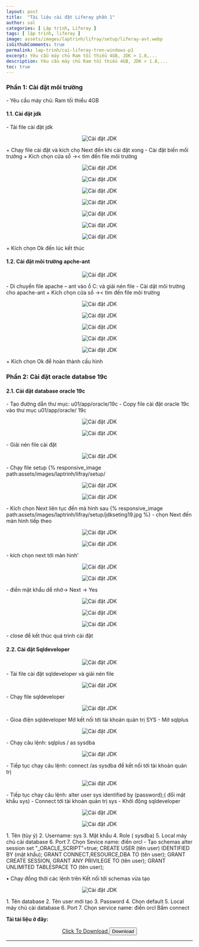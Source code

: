 ```yaml
---
layout: post
title:  "Tài liệu cài đặt Liferay phần 1"
author: sal
categories: [ Lập trình, Liferay ]
tags: [ lập trình, liferay ]
image: assets/images/laptrinh/lifray/setup/liferay-avt.webp
isGithubComments: true
permalink: lap-trinh/cai-liferay-tren-windows-p1
excerpt: Yêu cầu máy chủ Ram tối thiểu 4GB, JDK > 1.8,...
description: Yêu cầu máy chủ Ram tối thiểu 4GB, JDK > 1.8,...
toc: true
---
```


<style>
    ascolor {
        color: #214ECF;
        font-size: 1.5em
    }

    astext {
        font-weight: bold;
        font-family: var(--font-body-alt)
    }
</style>

<h3>Phần 1: Cài đặt môi trường</h3>
-	Yêu cầu máy chủ: Ram tối thiểu 4GB
<h4>1.1.	Cài đặt jdk</h4>
-	Tải file cài đặt jdk
<p style="text-align:center; ">
  <img  src="../../assets/images/laptrinh/lifray/setup/jdkseting.jpg" alt="Cài đặt JDK"><br>
</p>
+ Chạy file cài đặt và kích chọ Next đến khi cài đặt xong
-	Cài đặt biến mối trường
+ Kích chọn cửa sổ ->< tìm đến file môi trường
<p style="text-align:center; ">
  <img  src="../../assets/images/laptrinh/lifray/setup/jdkseting1.jpg" alt="Cài đặt JDK"><br>
</p>
<p style="text-align:center; ">
  <img  src="../../assets/images/laptrinh/lifray/setup/jdkseting2.jpg" alt="Cài đặt JDK"><br>
</p>
<p style="text-align:center; ">
  <img  src="../../assets/images/laptrinh/lifray/setup/jdkseting3.jpg" alt="Cài đặt JDK"><br>
</p>
<p style="text-align:center; ">
  <img  src="../../assets/images/laptrinh/lifray/setup/jdkseting4.jpg" alt="Cài đặt JDK"><br>
</p>
<p style="text-align:center; ">
  <img  src="../../assets/images/laptrinh/lifray/setup/jdkseting5.jpg" alt="Cài đặt JDK"><br>
</p>
<p style="text-align:center; ">
  <img  src="../../assets/images/laptrinh/lifray/setup/jdkseting6.jpg" alt="Cài đặt JDK"><br>
</p>
<p style="text-align:center; ">
  <img  src="../../assets/images/laptrinh/lifray/setup/jdkseting7.jpg" alt="Cài đặt JDK"><br>
</p>
	+ Kích chọn Ok đến lúc kết thúc
<h4>1.2.	Cài đặt môi trường apche-ant</h4>
<p style="text-align:center; ">
  <img  src="../../assets/images/laptrinh/lifray/setup/jdkseting8.jpg" alt="Cài đặt JDK"><br>
</p>
-	Di chuyển file apache – ant vào ổ C:  và giải nén file
-	Cài dặt môi trường cho apache-ant
+ Kích chọn cửa sổ ->< tìm đến file môi trường
<p style="text-align:center; ">
  <img  src="../../assets/images/laptrinh/lifray/setup/jdkseting9.jpg" alt="Cài đặt JDK"><br>
</p>
<p style="text-align:center; ">
  <img  src="../../assets/images/laptrinh/lifray/setup/jdkseting10.jpg" alt="Cài đặt JDK"><br>
</p>
<p style="text-align:center; ">
  <img  src="../../assets/images/laptrinh/lifray/setup/jdkseting11.jpg" alt="Cài đặt JDK"><br>
</p>
<p style="text-align:center; ">
  <img  src="../../assets/images/laptrinh/lifray/setup/jdkseting12.jpg" alt="Cài đặt JDK"><br>
</p>
<p style="text-align:center; ">
  <img  src="../../assets/images/laptrinh/lifray/setup/jdkseting13.jpg" alt="Cài đặt JDK"><br>
</p>
	+ Kích chọn Ok để hoàn thành cấu hình
<h3>Phần 2: Cài đặt oracle databse 19c</h3>
<h4>2.1. Cài đặt database oracle 19c</h4>
-	Tạo đường dẫn thư mục: u01/app/oracle/19c
-	Copy file cài đặt oracle 19c vào thư mục u01/app/oracle/ 19c
<p style="text-align:center; ">
  <img  src="../../assets/images/laptrinh/lifray/setup/jdkseting14.jpg" alt="Cài đặt JDK"><br>
</p>
<p style="text-align:center; ">
  <img  src="../../assets/images/laptrinh/lifray/setup/jdkseting15.jpg" alt="Cài đặt JDK"><br>
</p>
-	Giải nén file cài đặt
<p style="text-align:center; ">
  <img  src="../../assets/images/laptrinh/lifray/setup/jdkseting16.jpg" alt="Cài đặt JDK"><br>
</p>
-	Chạy file setup
{% responsive_image path:assets/images/laptrinh/lifray/setup/<p style="text-align:center; ">
  <img  src="../../assets/images/laptrinh/lifray/setup/jdkseting17.jpg" alt="Cài đặt JDK"><br>
</p><p style="text-align:center; ">
  <img  src="../../assets/images/laptrinh/lifray/setup/jdkseting18.jpg" alt="Cài đặt JDK"><br>
</p>
-	Kích chọn Next liên tục  đến mà hình sau
{% responsive_image path:assets/images/laptrinh/lifray/setup/jdkseting19.jpg %}
-	chọn Next đến màn hình tiếp theo
<p style="text-align:center; ">
  <img  src="../../assets/images/laptrinh/lifray/setup/jdkseting20.jpg" alt="Cài đặt JDK"><br>
</p>
<p style="text-align:center; ">
  <img  src="../../assets/images/laptrinh/lifray/setup/jdkseting21.jpg" alt="Cài đặt JDK"><br>
</p>
-	kích chọn next tới màn hình’
<p style="text-align:center; ">
  <img  src="../../assets/images/laptrinh/lifray/setup/jdkseting22.jpg" alt="Cài đặt JDK"><br>
</p>
<p style="text-align:center; ">
  <img  src="../../assets/images/laptrinh/lifray/setup/jdkseting23.jpg" alt="Cài đặt JDK"><br>
</p>
-	điền mật khẩu dễ nhớ-> Next -> Yes
<p style="text-align:center; ">
  <img  src="../../assets/images/laptrinh/lifray/setup/jdkseting24.jpg" alt="Cài đặt JDK"><br>
</p>
<p style="text-align:center; ">
  <img  src="../../assets/images/laptrinh/lifray/setup/jdkseting25.jpg" alt="Cài đặt JDK"><br>
</p>
<p style="text-align:center; ">
  <img  src="../../assets/images/laptrinh/lifray/setup/jdkseting26.jpg" alt="Cài đặt JDK"><br>
</p>
-	close để kết thúc quá trình cài đặt
<h4>2.2. Cài đặt Sqldeveloper</h4>
<p style="text-align:center; ">
  <img  src="../../assets/images/laptrinh/lifray/setup/jdkseting27.jpg" alt="Cài đặt JDK"><br>
</p>
-	Tải file cài đặt sqldeveloper và giải nén file
<p style="text-align:center; ">
  <img  src="../../assets/images/laptrinh/lifray/setup/jdkseting28.jpg" alt="Cài đặt JDK"><br>
</p>
-	Chạy file sqldeveloper
<p style="text-align:center; ">
  <img  src="../../assets/images/laptrinh/lifray/setup/jdkseting29.jpg" alt="Cài đặt JDK"><br>
</p>
-	Gioa điện sqldeveloper
Mở kết nối tới tài khoản quản trị SYS
-	Mở sqlplus
<p style="text-align:center; ">
  <img  src="../../assets/images/laptrinh/lifray/setup/jdkseting30.jpg" alt="Cài đặt JDK"><br>
</p>
-	Chạy câu lệnh: sqlplus / as sysdba
<p style="text-align:center; ">
  <img  src="../../assets/images/laptrinh/lifray/setup/jdkseting31.jpg" alt="Cài đặt JDK"><br>
</p>
-	Tiếp tục chạy câu lệnh: connect /as sysdba  để kết nối tới tài khoản quản trị
<p style="text-align:center; ">
  <img  src="../../assets/images/laptrinh/lifray/setup/jdkseting32.jpg" alt="Cài đặt JDK"><br>
</p>
-	Tiếp tục chạy câu lệnh: alter user sys identified by (password);( đổi mật khẩu sys)
-	Connect tới tài khoản quản trị sys
-	Khởi động sqldeveloper
<p style="text-align:center; ">
  <img  src="../../assets/images/laptrinh/lifray/setup/jdkseting33.jpg" alt="Cài đặt JDK"><br>
</p>
<p style="text-align:center; ">
  <img  src="../../assets/images/laptrinh/lifray/setup/jdkseting34.jpg" alt="Cài đặt JDK"><br>
</p>
1.	Tên (tùy ý)
2.	Username: sys
3.	Mật khẩu
4.	Role ( sysdba)
5.	Local máy chủ cài database
6.	 Port
7.	Chọn Sevice name: điền orcl
-	Tạo schemas
alter session set "_ORACLE_SCRIPT"=true;
 CREATE USER (tên user) IDENTIFIED BY (mật khẩu);
GRANT CONNECT,RESOURCE,DBA TO (tên user);
GRANT CREATE SESSION, GRANT ANY PRIVILEGE TO (tên user);
GRANT UNLIMITED TABLESPACE TO (tên user);

•	Chạy đồng thời các lệnh trên
Kết nối tới schemas vừa tạo
<p style="text-align:center; ">
  <img  src="../../assets/images/laptrinh/lifray/setup/jdkseting35.jpg" alt="Cài đặt JDK"><br>
</p>
1.	Tên database
2.	Tên user mới tạo
3.	Password
4.	Chọn default
5.	Local máy chủ cài database
6.	Port
7.	Chọn service name: điền orcl
Bấm connect

<b>Tải tài liệu ở đây:</b>
<center><a class="button" href="https://drive.google.com/file/d/1kWObU82PVlm1lbr85CW3O1H-ijOBTkvS/view?usp=sharing" id="download"><i class="icon download"></i> Click To Download </a>
<button class="button" id="btn"><i class="icon download"></i> Download </button></center><hr>

<script>
    var downloadButton = document.getElementById("download");
    var counter = 15;
    var newElement = document.createElement("p");
    newElement.innerHTML = "";
    var id;
    downloadButton.parentNode.replaceChild(newElement, downloadButton);

    function startDownload() {
        this.style.display = 'none';
        id = setInterval(function() {
            counter--;
            if (counter < 0) {
                newElement.parentNode.replaceChild(downloadButton, newElement);
                clearInterval(id)
            } else {
                newElement.innerHTML = "<astext>Please wait <ascolor>" + counter.toString() + " </ascolor>second.</astext>"
            }
        }, 1000)
    };
    var clickbtn = document.getElementById("btn");
    clickbtn.onclick = startDownload;
</script>
